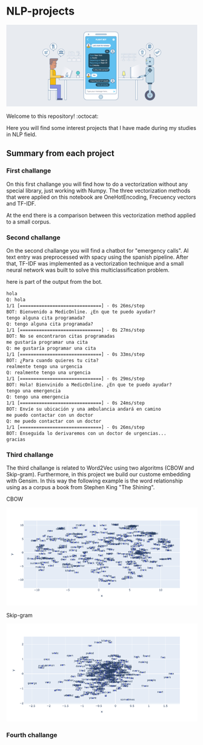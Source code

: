 # NLP-projects

![NLP-projects](chatbot-solvan.jpg)

Welcome to this repository! :octocat:

Here you will find some interest projects that I have made during my studies in NLP field.

## Summary from each project

### First challange

On this first challange you will find how to do a vectorization without any special library, just working with Numpy. The three vectorization methods that were applied on this notebook are OneHotEncoding, Frecuency vectors and TF-IDF.

At the end there is a comparison between this vectorization method applied to a small corpus.

### Second challange

On the second challange you will find a chatbot for "emergency calls". Al text entry was preprocessed with spacy using the spanish pipeline. After that, TF-IDF was implemented as a vectorization technique and a small neural network was built to solve this multiclassification problem.

here is part of the output from the bot.

```
hola
Q: hola
1/1 [==============================] - 0s 26ms/step
BOT: Bienvenido a MedicOnline. ¿En que te puedo ayudar?
tengo alguna cita programada?
Q: tengo alguna cita programada?
1/1 [==============================] - 0s 27ms/step
BOT: No se encontraron citas programadas
me gustaría programar una cita
Q: me gustaría programar una cita
1/1 [==============================] - 0s 33ms/step
BOT: ¿Para cuando quieres tu cita?
realmente tengo una urgencia
Q: realmente tengo una urgencia
1/1 [==============================] - 0s 29ms/step
BOT: Hola! Bienvinido a MedicOnline. ¿En que te puedo ayudar?
tengo una emergencia
Q: tengo una emergencia
1/1 [==============================] - 0s 24ms/step
BOT: Envíe su ubicación y una ambulancia andará en camino
me puedo contactar con un doctor
Q: me puedo contactar con un doctor
1/1 [==============================] - 0s 26ms/step
BOT: Enseguida lo derivaremos con un doctor de urgencias...
gracias
```
### Third challange

The third challange is related to Word2Vec using two algoritms (CBOW and Skip-gram). Furthermore, in this project we build our custome embedding with Gensim. In this way the following example is the word relationship using as a corpus a book from Stephen King "The Shining".

CBOW

![CBOW](Challange_3/CBOW_ST.png)

Skip-gram

![Skip-gram](Challange_3/Skip_gram.png)

### Fourth challange